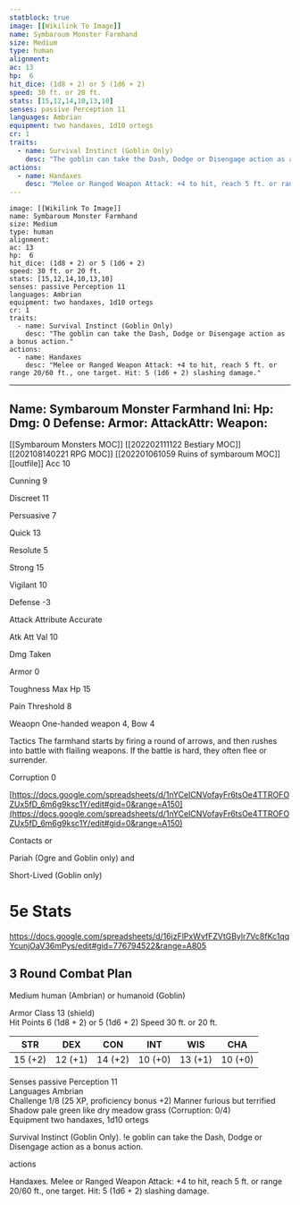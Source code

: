 ```yaml
---
statblock: true
image: [[Wikilink To Image]]
name: Symbaroum Monster Farmhand
size: Medium
type: human
alignment:
ac: 13
hp:  6
hit_dice: (1d8 + 2) or 5 (1d6 + 2)
speed: 30 ft. or 20 ft.
stats: [15,12,14,10,13,10]
senses: passive Perception 11
languages: Ambrian
equipment: two handaxes, 1d10 ortegs
cr: 1
traits:
  - name: Survival Instinct (Goblin Only)
    desc: "The goblin can take the Dash, Dodge or Disengage action as a bonus action."
actions:
  - name: Handaxes
    desc: "Melee or Ranged Weapon Attack: +4 to hit, reach 5 ft. or range 20/60 ft., one target. Hit: 5 (1d6 + 2) slashing damage."
---
```

```statblock
image: [[Wikilink To Image]]
name: Symbaroum Monster Farmhand
size: Medium
type: human
alignment:
ac: 13
hp:  6
hit_dice: (1d8 + 2) or 5 (1d6 + 2)
speed: 30 ft. or 20 ft.
stats: [15,12,14,10,13,10]
senses: passive Perception 11
languages: Ambrian
equipment: two handaxes, 1d10 ortegs
cr: 1
traits:
  - name: Survival Instinct (Goblin Only)
    desc: "The goblin can take the Dash, Dodge or Disengage action as a bonus action."
actions:
  - name: Handaxes
    desc: "Melee or Ranged Weapon Attack: +4 to hit, reach 5 ft. or range 20/60 ft., one target. Hit: 5 (1d6 + 2) slashing damage."
```
---
Name: Symbaroum Monster Farmhand
Ini: 
Hp: 
Dmg: 0
Defense: 
Armor: 
AttackAttr: 
Weapon: 
---
[[Symbaroum Monsters MOC]]
[[202202111122 Bestiary MOC]]
[[202108140221 RPG MOC]]
[[202201061059 Ruins of symbaroum MOC]]
[[outfile]]
Acc 10

Cunning 9

Discreet 11

Persuasive 7

Quick 13

Resolute 5

Strong 15

Vigilant 10

Defense -3

Attack Attribute Accurate

Atk Att Val 10

Dmg Taken

Armor 0

Toughness Max Hp 15

Pain Threshold 8

Weaopn One-handed weapon 4, Bow 4

Tactics The farmhand starts by firing a round of arrows, and then rushes into battle with flailing weapons. If the battle is hard, they often flee or surrender.

Corruption 0

[https://docs.google.com/spreadsheets/d/1nYCeICNVofayFr6tsOe4TTROFOZUx5fD_6m6g9ksc1Y/edit#gid=0&range=A150](https://docs.google.com/spreadsheets/d/1nYCeICNVofayFr6tsOe4TTROFOZUx5fD_6m6g9ksc1Y/edit#gid=0&range=A150)

Contacts or

Pariah (Ogre and Goblin only) and

Short-Lived (Goblin only)

# 5e Stats 
https://docs.google.com/spreadsheets/d/16jzFlPxWvfFZVtGBylr7Vc8fKc1qqYcunjOaV36mPys/edit#gid=776794522&range=A805
## 3 Round Combat Plan

Medium human (Ambrian) or humanoid (Goblin)

Armor Class 13 (shield)  
Hit Points 6 (1d8 + 2) or 5 (1d6 + 2)
Speed 30 ft. or 20 ft.

| STR     | DEX     | CON     | INT     | WIS     | CHA     |
| ------- | ------- | ------- | ------- | ------- | ------- |
| 15 (+2) | 12 (+1) | 14 (+2) | 10 (+0) | 13 (+1) | 10 (+0) |

Senses passive Perception 11  
Languages Ambrian  
Challenge 1/8 (25 XP, proficiency bonus +2) 
Manner furious but terrified  
Shadow pale green like dry meadow grass (Corruption: 0/4)  
Equipment two handaxes, 1d10 ortegs

Survival Instinct (Goblin Only). !e goblin can take the Dash, Dodge or Disengage action as a bonus action.

actions

Handaxes. Melee or Ranged Weapon Attack: +4 to hit, reach 5 ft. or range 20/60 ft., one target. Hit: 5 (1d6 + 2) slashing damage.

